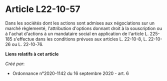 # Article L22-10-57

Dans les sociétés dont les actions sont admises aux négociations sur un marché règlementé, l'attribution d'options donnant
droit à la souscription ou à l'achat d'actions à un mandataire social en application de l'article L. 225-185 s'effectue dans
les conditions prévues aux articles L. 22-10-8, L. 22-10-26 ou L. 22-10-76.

**Liens relatifs à cet article**

_Créé par_:

  - Ordonnance n°2020-1142 du 16 septembre 2020 - art. 6
